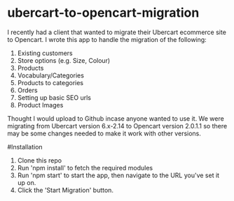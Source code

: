 # ubercart-to-opencart-migration

I recently had a client that wanted to migrate their Ubercart ecommerce site to Opencart. I wrote this app to handle the migration of the following:

1. Existing customers
2. Store options (e.g. Size, Colour)
3. Products
4. Vocabulary/Categories
5. Products to categories
6. Orders
7. Setting up basic SEO urls
8. Product Images

Thought I would upload to Github incase anyone wanted to use it. We were migrating from Ubercart version 6.x-2.14 to Opencart version 2.0.1.1 so there may be some changes needed to make it work with other versions.

#Installation

1. Clone this repo
2. Run 'npm install' to fetch the required modules
3. Run 'npm start' to start the app, then navigate to the URL you've set it up on.
4. Click the 'Start Migration' button.



